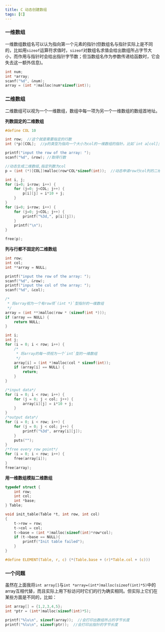 ```yaml
---
title: C 动态创建数组
tags: [C]
---
```


### 一维数组

一维数组数组名可以认为指向第一个元素的指针(但数组名与指针实际上是不同的，比如用`sizeof`运算符求值时，`sizeof`对数组名求值会给出数组所占字节大小，而作用与指针时会给出指针字节数；但当数组名作为参数传递给函数时，它会失去这一额外信息)。

``` c
int num;
int *array;
scanf("%d", &num);
array = (int *)malloc(num*sizeof(int));
```

### 二维数组

二维数组可以视为一个一维数组，数组中每一项为另一个一维数组的数组首地址。

**列数固定的二维数组**

``` c
#define COL 10

int row;  //这个就是需要指定的行数
int (*p)[COL];  //p的类型为指向一个大小为col的一维数组的指针。比如`int a[col]; p=&a;`

printf("input the row of the array: ");
scanf("%d", &row); //取得行数

//动态生成二维数组,指定列数为col
p = (int (*)[COL])malloc(row*COL*sizeof(int));  //动态申请row行col列的二维数组

int i, j;
for (i=0; i<row; i++) {
    for (j=0; j<COL; j++) {
        p[i][j] = i*10 + j;
    }
}
for (i=0; i<row; i++) {
    for (j=0; j<COL; j++) {
        printf("%3d,", p[i][j]);
    }
    printf("\n");
}

free(p);
```

**列与行都不固定的二维数组**

``` c
int row;
int col;
int **array = NULL;

printf("input the row of the array: ");
scanf("%d", &row);
printf("input the col of the array: ");
scanf("%d", &col);

/*
 * 将array视为一个有row项`(int *)`型指针的一维数组
 */
array = (int **)malloc(row * (sizeof(int *)));
if (array == NULL) {
    return NULL;
}

int i;
int j;
for (i = 0; i < row; i++) {
    /*
     * 将array的每一项视为一个`int`型的一维数组
     */
    array[i] = (int *)malloc(col * sizeof(int));
    if (array[i] == NULL) {
        return;
    }
}

/*input data*/
for (i = 0; i < row; i++) {
    for (j = 0; j < col; j++) {
        array[i][j] = i*10 + j;
    }
}
/*output data*/
for (i = 0; i < row; i++) {
    for (j = 0; j < col; j++) {
        printf("%3d", array[i][j]);
    }
    puts("");
}
/*free every row point*/
for (i = 0; i < row; i++) {
    free(array[i]);
}
free(array);
```

**用一维数组模拟二维数组**

``` c
typedef struct {
    int row;
    int col;
    int *base;
} Table;

void init_table(Table *t, int row, int col)
{
    t->row = row;
    t->col = col;
    t->base = (int *)malloc(sizeof(int)*row*col);
    if (t->base == NULL){
        printf("Init table failed");
    }
}

#define ELEMENT(Table, r, c) (*(Table.base + (r)*Table.col + (c)))
```

### 一个问题

虽然在上面我将`int array[]`与`int *array=(int*)malloc(sizeof(int)*5)`中的array互相代替，而且实际上用下标访问时它们的行为确实相同。但实际上它们在某些方面是不同的，比如：

``` c
int array[] = {1,2,3,4,5};
int *ptr = (int*)malloc(sizeof(int)*5);

printf("%lu\n", sizeof(array));  //会打印出数组所占的字节长度
printf("%lu\n", sizeof(ptr));  //会打印出指针的字节长度
```
